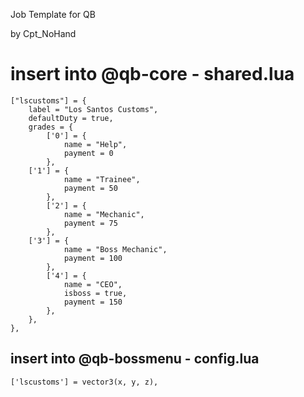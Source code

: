 Job Template for QB

by Cpt_NoHand



# insert into @qb-core - shared.lua
```
["lscustoms"] = {
	label = "Los Santos Customs",
	defaultDuty = true,
	grades = {
        ['0'] = {
            name = "Help",
            payment = 0
        },
	['1'] = {
            name = "Trainee",
            payment = 50
        },
        ['2'] = {
            name = "Mechanic",
            payment = 75
        },
	['3'] = {
            name = "Boss Mechanic",
            payment = 100
        },
        ['4'] = {
            name = "CEO",
            isboss = true,
            payment = 150
        },
    },
},		
```


## insert into @qb-bossmenu - config.lua
```
['lscustoms'] = vector3(x, y, z),
```
